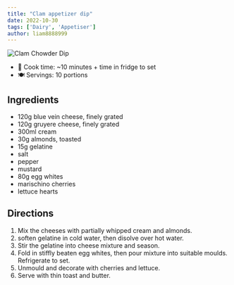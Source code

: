 ```yaml
---
title: "Clam appetizer dip"
date: 2022-10-30
tags: ['Dairy', 'Appetiser']
author: liam8888999
---
```

![Clam Chowder Dip](/recipes/pix/clam-chowder-dip.png)
- 🍳 Cook time: ~10 minutes + time in fridge to set
- 🍽️  Servings: 10 portions

## Ingredients

- 120g blue vein cheese, finely grated
- 120g gruyere cheese, finely grated
- 300ml cream
- 30g almonds, toasted
- 15g gelatine
- salt
- pepper
- mustard
- 80g egg whites
- marischino cherries
- lettuce hearts

## Directions

1. Mix the cheeses with partially whipped cream and almonds.
2. soften gelatine in cold water, then disolve over hot water.
3. Stir the gelatine into cheese mixture and season.
4. Fold in stiffly beaten egg whites, then pour mixture into suitable moulds. Refrigerate to set.
5. Unmould and decorate with cherries and lettuce.
6. Serve with thin toast and butter.
